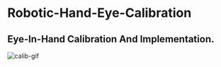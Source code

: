 # Robotic-Hand-Eye-Calibration 

## Eye-In-Hand Calibration And Implementation.

![calib-gif](https://user-images.githubusercontent.com/61361845/177278554-c34b9e31-f71e-4e75-add9-f419f62e7550.gif)

